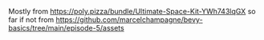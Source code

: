 Mostly from https://poly.pizza/bundle/Ultimate-Space-Kit-YWh743lqGX so far if
not from https://github.com/marcelchampagne/bevy-basics/tree/main/episode-5/assets

